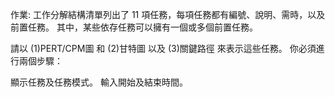 作業: 工作分解結構清單列出了 11 項任務，每項任務都有編號、說明、需時，以及前置任務。 其中，某些依存任務可以擁有一個或多個前置任務。

請以 (1)PERT/CPM圖 和 (2)甘特圖 以及 (3)關鍵路徑 來表示這些任務。
你必須進行兩個步驟：

顯示任務及任務模式。
輸入開始及結束時間。
